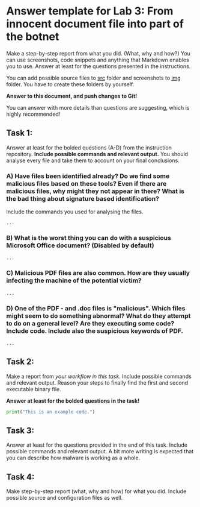 # Answer template for Lab 3: From innocent document file into part of the botnet


Make a step-by-step report from what you did. (What, why and how?)
You can use screenshots, code snippets and anything that Markdown enables you to use.
Answer at least for the questions presented in the instructions.

You can add possible source files to [src](src) folder and screenshots to [img](img) folder.
You have to create these folders by yourself.


**Answer to this document, and push changes to Git!**

You can answer with more details than questions are suggesting, which is highly recommended!

## Task 1: 

Answer at least for the bolded questions  (A-D) from the instruction repository.
**Include possible commands and relevant output.** 
You should analyse every file and take them to account on your final conclusions.


### A) Have files been identified already? Do we find some malicious files based on these tools? Even if there are malicious files, why might they not appear in there? What is the bad thing about signature based identification?

Include the commands you used for analysing the files.

```console
...
```

### B) What is the worst thing you can do with a suspicious Microsoft Office document? (Disabled by default) 

```console
...
```

### C) Malicious PDF files are also common. How are they usually infecting the machine of the potential victim?

```console
...
```

### D) One of the PDF - and .doc files is "malicious". Which files might seem to do something abnormal? What do they attempt to do on a general level? Are they executing some code? Include code. Include also the suspicious keywords of PDF.

```console
...
```

## Task 2:

Make a report from *your workflow in this task*. Include possible commands and relevant output. Reason your steps to finally find the first and second executable binary file.

**Answer at least for the bolded questions in the task!**

```python
print("This is an example code.")
```


## Task 3:

Answer at least for the questions provided in the end of this task.
Include possible commands and relevant output. 
A bit more writing is expected that you can describe how malware is working as a whole.

## Task 4:

Make step-by-step report (what, why and how) for what you did. Include possible source and configuration files as well.
